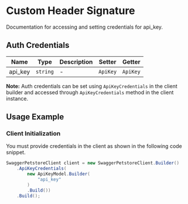 
# Custom Header Signature



Documentation for accessing and setting credentials for api_key.

## Auth Credentials

| Name | Type | Description | Setter | Getter |
|  --- | --- | --- | --- | --- |
| api_key | `string` | - | `ApiKey` | `ApiKey` |



**Note:** Auth credentials can be set using `ApiKeyCredentials` in the client builder and accessed through `ApiKeyCredentials` method in the client instance.

## Usage Example

### Client Initialization

You must provide credentials in the client as shown in the following code snippet.

```csharp
SwaggerPetstoreClient client = new SwaggerPetstoreClient.Builder()
    .ApiKeyCredentials(
        new ApiKeyModel.Builder(
            "api_key"
        )
        .Build())
    .Build();
```



